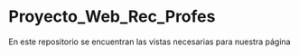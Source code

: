 # Proyecto_Web_Rec_Profes
En este repositorio se encuentran las vistas necesarias para nuestra página 
